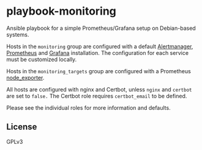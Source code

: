 # playbook-monitoring

Ansible playbook for a simple Prometheus/Grafana setup on Debian-based systems.

Hosts in the `monitoring` group are configured with a default [Alertmanager][],
[Prometheus][] and [Grafana][] installation. The configuration for each service
must be customized locally.

Hosts in the `monitoring_targets` group are configured with a Prometheus
[node_exporter][].

All hosts are configured with nginx and Certbot, unless `nginx` and `certbot`
are set to `false.` The Certbot role requires `certbot_email` to be defined.

Please see the individual roles for more information and defaults.

[alertmanager]: https://prometheus.io/docs/alerting/latest/alertmanager/
[grafana]: https://grafana.com/
[node_exporter]: https://github.com/prometheus/node_exporter
[prometheus]: https://prometheus.io/

## License

GPLv3
